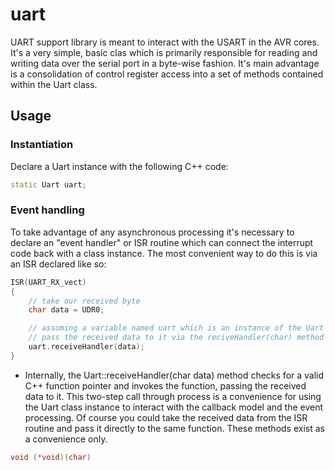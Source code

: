 uart
====
UART support library is meant to interact with the USART in the AVR cores.  It's a very simple, basic clas which is primarily responsible for reading and writing data over the serial port in a byte-wise fashion.  It's main advantage is a consolidation of control register access into a set of methods contained within the Uart class.

## Usage

### Instantiation
Declare a Uart instance with the following C++ code:
```c++
static Uart uart;
```

### Event handling
To take advantage of any asynchronous processing it's necessary to declare an "event handler" or ISR routine which can connect the interrupt code back with a class instance.  The most convenient way to do this is via an ISR declared like so:
```c++
ISR(UART_RX_vect)
{
    // take our received byte
    char data = UDR0;

    // assuming a variable named uart which is an instance of the Uart class,
    // pass the received data to it via the reciveHandler(char) method
    uart.receiveHandler(data);
}
```

* Internally, the Uart::receiveHandler(char data) method checks for a valid C++ function pointer and invokes the function, passing the received data to it.  This two-step call through process is a convenience for using the Uart class instance to interact with the callback model and the event processing.  Of course you could take the received data from the ISR routine and pass it directly to the same function.  These methods exist as a convenience only.
```c++
void (*void)(char)
```
